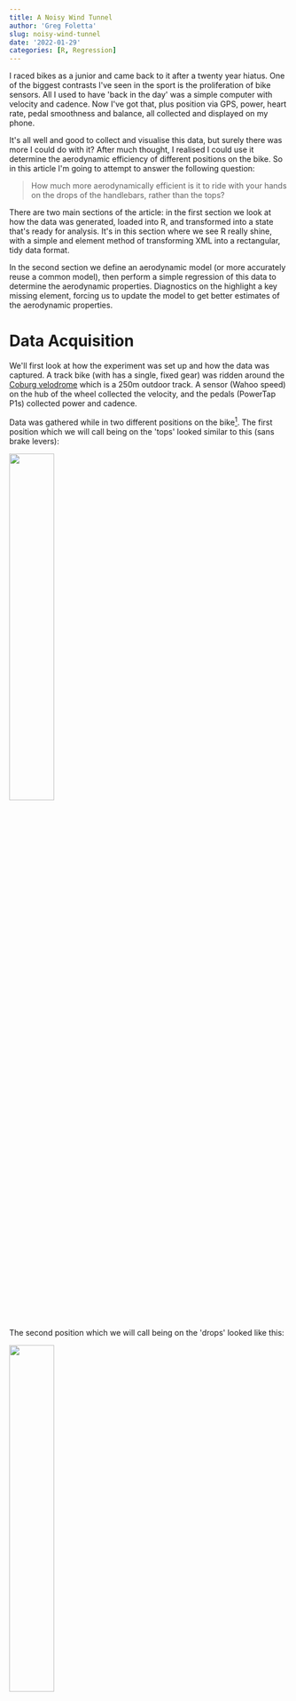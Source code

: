 ```yaml
---
title: A Noisy Wind Tunnel
author: 'Greg Foletta'
slug: noisy-wind-tunnel
date: '2022-01-29'
categories: [R, Regression]
---
```




I raced bikes as a junior and came back to it after a twenty year hiatus. One of the biggest contrasts I've seen in the sport is the proliferation of bike sensors. All I used to have 'back in the day' was a simple computer with velocity and cadence. Now I've got that, plus position via GPS, power, heart rate, pedal smoothness and balance, all collected and displayed on my phone.

It's all well and good to collect and visualise this data, but surely there was more I could do with it? After much thought, I realised I could use it determine the aerodynamic efficiency of different positions on the bike. So in this article I'm going to attempt to answer the following question:

> How much more aerodynamically efficient is it to ride with your hands on the drops of the handlebars, rather than the tops?

There are two main sections of the article: in the first section we look at how the data was generated, loaded into R, and transformed into a state that's ready for analysis. It's in this section where we see R really shine, with a simple and element method of transforming XML into a rectangular, tidy data format. 

In the second section we define an aerodynamic model (or more accurately reuse a common model), then perform a simple regression of this data to determine the aerodynamic properties. Diagnostics on the highlight a key missing element, forcing us to update the model to get better estimates of the aerodynamic properties.

# Data Acquisition

We'll first look at how the experiment was set up and how the data was captured. A track bike (with has a single, fixed gear) was ridden around the [Coburg velodrome](https://www.google.com/maps/@-37.7297305,144.9553304,147m/data=!3m1!1e3) which is a 250m outdoor track. A sensor (Wahoo speed) on the hub of the wheel collected the velocity, and the pedals (PowerTap P1s) collected power and cadence.

Data was gathered while in two different positions on the bike[^1]. The first position which we will call being on the 'tops' looked similar to this (sans brake levers):
[^1]: Images courtesy of [bikegremlin.com](http://bikegremlin.com)

<img src="tops.jpg" style="width:40%;height:40%;" style="display: block; margin: auto;" />

The second position which we will call being on the 'drops' looked like this:

<img src="drops.jpg" style="width:40%;height:40%;" style="display: block; margin: auto;" />

For each position the pace was slowly increasing from 10km/h to to 45km/h in approximately 10km/h increments. For each increment level, the pace was held as close as possible to constant for two laps, increasing to three laps for higher velocities to try and get enough samples.

The experimental environemnt is far from clean, with two main external elements affecting our data generation process: wind, and the lumpyness of the velodrome. Because we are moving around and oval, both of these external elements will add noise to the data, but shouldn't bias it in any one direction. If there was any biasing effect it would be from wind gusts.

What results are we expecting? We're expecting better aerodynamics when in the drops position due to two factors: a reduction in the front on surface area, and a more streamlined shape.

# Transforming the Data

The data is downloaded in TCX (Training Center XML) format. While good for us that it's in a standard structured format, it's not quite in the rectangular, tidy data that we need for our analysis. The first step is therefore to extract and transform it. The XML is is made up of a a single *activity* with multiple *laps*. Each *lap* has *trackpoints* which contain a timestamp and the data collected (velocity, power, heartrate, etc). A trackpoint is taken every one second.

You can look at the full file [here](cycle_data.tcx), but below is a high level overview of the structure:

```xml
<TrainingCenterDatabase>
    <Activities>
        <Activity>
            <Lap>
                <Track>
                    <Trackpoint>
                        <Time>2022-01-16T00:00:41Z</Time>
                        <DistanceMeters>1.48</DistanceMeters>
                        <HeartRateBpm>
                            <Value>105</Value>
                        </HearthRateBpm>
                        <Cadence>32</Cadence>
                        <Extensions>
                            <TPX>
                                <Speed>3.19</Speed>
                                <Watts>56</Watts>
                            </TPX>
                        </Extensions>
                    </Trackpoint>
                    <!-- Multiple trackpoints (1 second per sample) --> 
                </Track>
            </Lap>
            <!-- Multiple laps (generated manually) -->
        </Activity>
    </Activities>
</TrainingCenterDatabase>
```

Thanks to the XML2 library, XPath queries, the vectorised nature of R, extracting and transforming this data is relatively easy:


```r
cycle_data <-
    read_xml('cycle_data.tcx') %>%
    xml_ns_strip() %>%
    xml_find_all('.//Trackpoint[Extensions]') %>%
    {
        tibble(
            time = xml_find_first(., './Time') %>% xml_text() %>% ymd_hms(),
            velocity = xml_find_first(., './Extensions/TPX/Speed') %>% xml_double(),
            power = xml_find_first(., './Extensions/TPX/Watts') %>% xml_integer(),
            bpm = xml_find_first(., './HeartRateBpm/Value') %>% xml_integer(),
            cadence = xml_find_first(., './Cadence') %>% xml_integer(),
            lap = xml_find_num(
                .,
                'count(./parent::Track/parent::Lap/preceding-sibling::Lap)'
            ),
        )
    }
```


|time                | velocity| power| bpm| cadence| lap|
|:-------------------|--------:|-----:|---:|-------:|---:|
|2022-01-16 00:00:42 |     3.19|    56| 105|      32|   0|
|2022-01-16 00:00:43 |     3.28|   100| 104|      34|   0|
|2022-01-16 00:00:44 |     3.50|    75| 104|      36|   0|
|2022-01-16 00:00:45 |     3.58|    84| 105|      38|   0|
|2022-01-16 00:00:46 |     3.78|    79| 106|      40|   0|
|2022-01-16 00:00:47 |     4.08|    83| 107|      43|   0|
|2022-01-16 00:00:48 |     4.39|   172| 108|      46|   0|
|2022-01-16 00:00:49 |     4.58|   197| 109|      47|   0|
|2022-01-16 00:00:50 |     4.78|   213| 111|      49|   0|
|2022-01-16 00:00:51 |     5.00|   288| 113|      51|   0|

While terseness is elegant it can also make the code difficult to interpret, so I think it's valuable to go through each step of the pipeline:

1. The TCX file is read in as as an *xml_document*
1. The XML is namespaced, but as we're only working with this file we strip the namespace to make our XPath easier to work with.
1. Using the `.//Trackpoint[Extensions]` XPath we find all 'trackpoint' nodes that have a child 'extensions' node. 
    - We do this because some of the trackpoints only have a timestamp with no data.
1. We then construct a data frame (a tibble) by finding and extracting the velocity, power, etc from each trachpoint, with the XPaths being relative to the trackpoint node.
    - The braces to stop the normal behaviour of the left-hand side of the pipe being passed as the first argument to the tibble.
1. Determining which 'lap' a trackpoint belongs to takes a little more work. We do this by finding it's grandparent lap node and counting how many preceding lap siblings it has. The first lap will have 0 siblings, the second lap 1, and so on.

That's it! With less than 20 lines of R the XML has been transformed into a tidy, rectangular data format, ready for visualisation and analysis. Speaking of visualisation, let's take a look at a few different aspects of the data to get a general feel for it. The following graph shows the power output over time, each lap being coloured separately. Laps one and three contain the data that will be used in the model.

<img src="{{< blogdown/postref >}}index_files/figure-html/unnamed-chunk-6-1.png" width="672" />

The data was generated on a track bike which has only a single gear, so the velocity and cadence should have a near perfect linear relationship:

<img src="{{< blogdown/postref >}}index_files/figure-html/unnamed-chunk-7-1.png" width="672" />

There's a clear linear relationship, but there is also distribution of velocities across each cadence value. This is likely due to the difference in precision between the cadence and the velocity, as cadence is measured as a integer whereas velocity is a double with a single decimal point[^2].

[^2]: A linear regression of cadence on velocity was performed and the residuals were in the range of (-.5, .5). This supports our precision difference hypothesis.

Before we look at the power and velocity, we need to do a little bit of housework. The second and fourth laps that contain our experimental data are extracted, and a new *position* factor variable is created with appropriately named levels. 

In what could be considered controversial, we're going to remove data points where the bike was accelerating - i.e. the rate of change of the power between trackpoint samples was between -10 and 10 watts. Acceleration was required to 'move' to different velocity increments, but our model only relates to points of (relatively) constant velocity. Given our knowledge of the data generation process, I think this data removal can be justified.



```r
cycle_data_cleaned <-
    cycle_data %>% 
    filter(
        lap %in% c(1,3),
        between(power - lag(power), -10, 10)
    ) %>%
    mutate(position = fct_recode(as_factor(lap), "Tops" = "1", "Drops" = "3"))
```

We can now view the power output versus the velocity by position of the data we'll be using in our model.      

<img src="{{< blogdown/postref >}}index_files/figure-html/unnamed-chunk-9-1.png" width="672" />

We see an exponential relationship, and can see the "blobs" of data where I have tried to keep a constant velocity. What is not instantly visible is the difference in power output versus velocity for each of the different hand positions.

# Defining and Building a Model

We'll be using the the classic drag equation as our model:

$$ F_d = \frac{1}{2}\rho C_D A v^2$$
This says that the force of drag \\(F_d\\) on the bike/body system when moving through the air is proportional to half of the density of the fluid (\\(\rho\\)) times the drag coefficient the bike/body (\\(C_D\\)) times the front on cross-sectional area (\\(A\\)) times the square of the velocity (\\(v\\)). I'm going to bundle up all coefficients into a single coefficient \\(\beta\\).

$$ \text{Let } \beta = \frac{1}{2} \rho C_D A $$
$$ F_d = \beta v^2 $$
We've got force on our left-hand side, but we need power. Energy is force times distance, and power is energy over time, so we have:

$$ F_d \Big( \frac{x}{t} \Big) = \beta v^2 \Big( \frac{x}{t} \Big)$$ 
Distance over time is velocity so we are left with:

$$ P_d = \beta v^3 $$ 
The coefficient is conditional on the position variable, so we'll end up with two coefficients from this model:

$$ P_d = \Bigg\\{\begin{array}{ll}
    \beta_{tops} v^3 & \text{if}\ position = tops \\\\
    \beta_{drops} v^3 & \text{if}\ position = drops
  \end{array} $$

Is this a perfect model? Not at all, but for our purposes it should be reasonable. Don't make me tap the "all models are wrong..." sign!

The model will give us an estimate (with some uncertainty) \\(\beta_{tops}\\) value when I was on the tops of the handlebars, and a \\(\beta_{drops}\\) value when I was in the drops.

We have some prior information that we can be included in the model: it takes zero watts to go zero metres per second. This implies that our model should go through the origin \\((0,0)\\) and we should not include an intercept. I believe that given our strong knowledge of the process that generated the data, removing the intercept is valid.


```r
cycle_data_mdl <-
    cycle_data_cleaned %>% 
    lm(power ~ 0 + position:I(velocity^3), data = .) 
```

Here's what model looks like overlayed on the data:

<img src="{{< blogdown/postref >}}index_files/figure-html/unnamed-chunk-11-1.png" width="672" />

As expected the drops is more efficient that the tops. Before looking at the parameters of the model let's first look at some diagnostics. The first one to look at is the fitted values of the over the residuals:

<img src="{{< blogdown/postref >}}index_files/figure-html/unnamed-chunk-12-1.png" width="672" />

I've added a linear regression line to highlight the trend, and it shows shows something quite interesting: there appears to be a linear relationship that our model hasn't accounted for.

If we think back to our model, we were only accounting for the power required to overcome drag, but there's another force in play that we've completely ignored: friction. There's the rolling friction of the wheels on the tack, and the sliding friction of the hubs, the chainset and pedals, and of the chain on the sprocket.

With this realisation, let's try and build a better model to account for this force.

# Building a Better Model

In the original model, \\(P_{Total} = P_{Drag}\\), but in our updated model total power used is made up of power to overcome drag plus power to overcome friction:

$$ P_{t} = P_{d} + P_{f} $$
Once again knowing that forc times distance is energy, and energy over time is power, we end up with:

$$ P_{f} = \frac{ F_{f} \times x }{ t } = F_{f}v $$

If we let \\(\beta_1 = F_{f}\\) then our updated model is:


$$ P_d = \beta_1 v + \Bigg\\{\begin{array}{ll}
    \beta_{tops} v^3 & \text{if}\ position = tops \\\\
    \beta_{drops} v^3 & \text{if}\ position = drops
  \end{array} $$
  
We now run our updated model over the data. The frictional component is not going to be affected by the position on the handlebars, so we ensure it's not conditional on the position:


```r
cycle_data_mdl <-
    cycle_data_cleaned %>% 
    lm(power ~ 0 + velocity+ position:I(velocity^3), data = .) 
```

Here's the updated on model on top of the original data:

<img src="{{< blogdown/postref >}}index_files/figure-html/unnamed-chunk-14-1.png" width="672" />

Hard to discern if much difference from this graph, so we return to the fitted versus residual diagnostic graph:

<img src="{{< blogdown/postref >}}index_files/figure-html/unnamed-chunk-15-1.png" width="672" />

That's looking much better! We've now captured the linear component, the residuals are random, and the variation is reasonably even across the entire spread of fitted values. There are a few outliers, and a more rigourous analysis would look to determine whether they had significant leverage on our regression line. Subjectively looking at this graph though my guess would be no.

The other type of diagnostic to look at is a histogram of the residuals. A linear regression has an assumption that the residuals are normal. The residual shape doesn't affect the point estimates of the model, but does affect the confidence intervals of the parameters.

<img src="{{< blogdown/postref >}}index_files/figure-html/unnamed-chunk-16-1.png" width="672" />

This looks great: the residuals are approximately normal, there's not much mass at outside of 2 standard deviations, and the mean sits approximately at zero.

With confidence in the model we now take a look at the parameters:


|Term                        |  Estimate| Std Error| Statistic| P Value|
|:---------------------------|---------:|---------:|---------:|-------:|
|velocity                    | 4.1788613| 0.3782129|  11.04897|       0|
|positionTops:I(velocity^3)  | 0.2131439| 0.0045782|  46.55634|       0|
|positionDrops:I(velocity^3) | 0.1889915| 0.0044721|  42.26044|       0|

The velocity term is the \\(\beta_1\\) coefficient, which is the the frictional force of the bike. The model has determined that the frictional of the bike accounts for 4.18 Newtons of force.

The next two values the \\(\beta_{tops}\\) and \\(\beta_{drops}\\) coefficients. We're not concerned with the specific values (being a combination of the fluid density, drag coefficient, and my cross-sectional area), but what we want to look at is percentage change between these values. The result is that we need to use 11.33% less power to acheive the same velocity in the two different positions. Put another way, we are 11.33% more efficient when positioned in the drops rather than on the tops.

The following table gives you an idea on the differences in power required for velocities of 20, 40, and 60 km/h.


| Velocity|    Tops|  Drops| Power Difference|
|--------:|-------:|------:|----------------:|
|       20|   59.76|  55.62|             4.14|
|       40|  338.81| 305.68|            33.13|
|       60| 1056.43| 944.61|           111.82|

# Don't Forget the Uncertainty

In calculating the *average* percent decrease, the uncertainty in the parameters has been thrown away. If we assume two things about the parameters:

1. The parameter estimates are normally distributed, and
2. There is no covariance between the parameters

then we can take a computational approach to determining the uncertainly of the percentage. Drawing samples from each of the parameter distributions (with a mean of the parameter estimate and a standard deviation of the standard error), we can calculate the percentage for each pair of samples[^3], giving us a distribution of percentages. The quantiles we want to determine can then be calculated from this data.

[^3]: Thanks to /u/eatthepieguy for responding to my [query on this](https://www.reddit.com/r/statistics/comments/sehzun/q_confidence_intervals_for_percentages/).


```r
# Extract the parameter and standard error from the model.
beta_tops <- tidy(cycle_data_mdl)[[2]][2]
sigma_tops <- tidy(cycle_data_mdl)[[3]][2]
beta_drops <- tidy(cycle_data_mdl)[[2]][3]
sigma_drops <- tidy(cycle_data_mdl)[[3]][3]

# Generate our samples and calculate the percentages
percent_distribution <-
    tibble(
        beta_top_dist = rnorm(1000000, beta_tops, sigma_tops),
        beta_drop_dist = rnorm(1000000, beta_drops, sigma_drops),
        percent = ((beta_top_dist - beta_drop_dist) / beta_top_dist) * 100
    )
```

<img src="{{< blogdown/postref >}}index_files/figure-html/unnamed-chunk-20-1.png" width="672" />

Our 89%[^4] confidence interval is therefore [6.69%, 15.77%].

[^4]: Why 89%? Well, why 95%?

# Summary

In this article we looked at the aerodynamics of different positions on a bike. We gathered data using different sensors, and showed the elegance of R by transforming XML data into a rectangular, tidy data frame.

We defined a simple model and used this to perform a regression of power required to maintain a specific velocity. By performing diagnostics on this model, we were able to identify that our model was incomplete, and that we were likely not including friction in the model. We defined and created a new model with friction included, which performed better than our original model.

The ultimate aim of the article was to determine how much more efficient it is to ride in the 'drops' of the handlebars rather than the 'tops'. From our modelling we found the average estimate of our efficiency gain to be 11.33%, with an 89% confidence interval of [6.69%, 15.77%].


